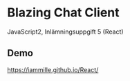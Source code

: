 # Blazing Chat Client
JavaScript2, Inlämningsuppgift 5 (React)

## Demo
https://iammille.github.io/React/
